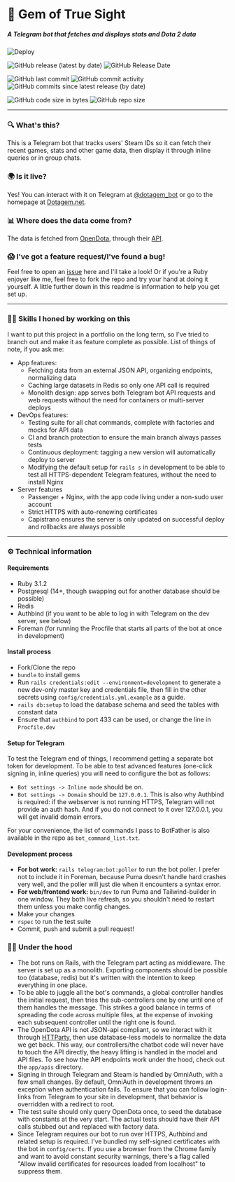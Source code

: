 # 💎 Gem of True Sight
##### A Telegram bot that fetches and displays stats and Dota 2 data

![Deploy](https://github.com/dotagem/dotagem/actions/workflows/deploy.yml/badge.svg)


![GitHub release (latest by date)](https://img.shields.io/github/v/release/dotagem/dotagem?label=latest%20release)
![GitHub Release Date](https://img.shields.io/github/release-date/dotagem/dotagem?label=release%20date)


![GitHub last commit](https://img.shields.io/github/last-commit/dotagem/dotagem)
![GitHub commit activity](https://img.shields.io/github/commit-activity/w/dotagem/dotagem)
![GitHub commits since latest release (by date)](https://img.shields.io/github/commits-since/dotagem/dotagem/latest)


![GitHub code size in bytes](https://img.shields.io/github/languages/code-size/dotagem/dotagem)
![GitHub repo size](https://img.shields.io/github/repo-size/dotagem/dotagem)

---

### 🔍 What's this?
This is a Telegram bot that tracks users' Steam IDs so it can fetch their
recent games, stats and other game data, then display it through inline queries
or in group chats.

### 🌍 Is it live?
Yes! You can interact with it on Telegram at [@dotagem_bot](https://t.me/dotagem_bot)
or go to the homepage at [Dotagem.net](https://dotagem.net).

### 📊 Where does the data come from?
The data is fetched from [OpenDota](https://opendota.com), through their [API](https://docs.opendota.com).

### 😱 I've got a feature request/I've found a bug!
Feel free to open an [issue](https://github.com/dotagem/dotagem/issues) here and I'll take a look! Or if you're a Ruby enjoyer like me, feel free to fork the repo and try your hand at doing it yourself. A little further down in this readme is information to help you get set up.

---

### 👨‍🎓 Skills I honed by working on this
I want to put this project in a portfolio on the long term, so I've tried to branch
out and make it as feature complete as possible. List of things of note, if you
ask me:

* App features:
  * Fetching data from an external JSON API, organizing endpoints, normalizing data
  * Caching large datasets in Redis so only one API call is required
  * Monolith design: app serves both Telegram bot API requests and web requests without the need for containers or multi-server deploys
* DevOps features:
  * Testing suite for all chat commands, complete with factories and mocks for API data
  * CI and branch protection to ensure the main branch always passes tests
  * Continuous deployment: tagging a new version will automatically deploy to server
  * Modifying the default setup for `rails s` in development to be able to test all HTTPS-dependent Telegram features, without the need to install Nginx
* Server features
  * Passenger + Nginx, with the app code living under a non-sudo user account
  * Strict HTTPS with auto-renewing certificates
  * Capistrano ensures the server is only updated on successful deploy and rollbacks are always possible

---

### ⚙ Technical information

#### Requirements
* Ruby 3.1.2
* Postgresql (14+, though swapping out for another database should be possible)
* Redis
* Authbind (if you want to be able to log in with Telegram on the dev server, see below)
* Foreman (for running the Procfile that starts all parts of the bot at once in development)

#### Install process
* Fork/Clone the repo
* `bundle` to install gems
* Run `rails credentials:edit --environment=development` to generate a new
 dev-only master key and credentials file, then fill in the other secrets using
 `config/credentials.yml.example` as a guide.
* `rails db:setup` to load the database schema and seed the tables with constant data
* Ensure that `authbind` to port 433 can be used, or change the line in `Procfile.dev`

#### Setup for Telegram
To test the Telegram end of things, I recommend getting a separate bot token for development. To be able to test advanced features (one-click signing in, inline queries) you will need to configure the bot as follows:
* `Bot settings -> Inline mode` should be on.
* `Bot settings -> Domain` should be `127.0.0.1`.
This is also why Authbind is required: if the webserver is not running HTTPS, Telegram will not provide an auth hash. And if you do not connect to it over 127.0.0.1, you will get invalid domain errors.

For your convenience, the list of commands I pass to BotFather is also available in the repo as `bot_command_list.txt`.

#### Development process
* **For bot work:** `rails telegram:bot:poller` to run the bot poller. I prefer not to include it in Foreman, because Puma doesn't handle hard crashes very well, and the poller will just die when it encounters a syntax error.
* **For web/frontend work:** `bin/dev` to run Puma and Tailwind-builder in one window. They both live refresh, so you shouldn't need to restart them unless you make config changes.
* Make your changes
* `rspec` to run the test suite
* Commit, push and submit a pull request!

### 👩‍💻 Under the hood
* The bot runs on Rails, with the Telegram part acting as middleware. The server is set up as a monolith. Exporting components should be possible too (database, redis) but it's written with the intention to keep everything in one place.
* To be able to juggle all the bot's commands, a global controller handles the initial request, then tries the sub-controllers one by one until one of them handles the message. This strikes a good balance in terms of spreading the code across multiple files, at the expense of invoking each subsequent controller until the right one is found.
* The OpenDota API is not JSON-api compliant, so we interact with it through [HTTParty](https://github.com/jnunemaker/httparty), then use database-less models to normalize the data we get back. This way, our controllers/the chatbot code will never have to touch the API directly, the heavy lifting is handled in the model and API files. To see how the API endpoints work under the hood, check out the `app/apis` directory.
* Signing in through Telegram and Steam is handled by OmniAuth, with a few small changes. By default, OmniAuth in development throws an exception when authentication fails. To ensure that you can follow login-links from Telegram to your site in development, that behavior is overridden with a redirect to root.
* The test suite should only query OpenDota once, to seed the database with constants at the very start. The actual tests should have their API calls stubbed out and replaced with factory data.
* Since Telegram requires our bot to run over HTTPS, Authbind and related setup is required. I've bundled my self-signed certificates with the bot in `config/certs`. If you use a browser from the Chrome family and want to avoid constant security warnings, there's a flag called "Allow invalid certificates for resources loaded from localhost" to suppress them.
